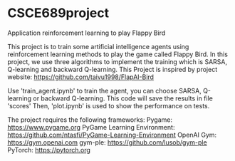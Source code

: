 # CSCE689project
Application reinforcement learning to play Flappy Bird

This project is to train some artificial intelligence agents using reinforcement learning methods to play the game called Flappy Bird.
In this project, we use three algorithms to implement the training which is SARSA, Q-learning and backward Q-learning.
This Project is inspired by project website: https://github.com/taivu1998/FlapAI-Bird

Use 'train_agent.ipynb' to train the agent, you can choose SARSA, Q-learning or backward Q-learning. This code will save the results in file 'scores'
Then, 'plot.ipynb' is used to show the performance on tests.


The project requires the following frameworks:
    Pygame: https://www.pygame.org
    PyGame Learning Environment: https://github.com/ntasfi/PyGame-Learning-Environment
    OpenAI Gym: https://gym.openai.com
    gym-ple: https://github.com/lusob/gym-ple
    PyTorch: https://pytorch.org

